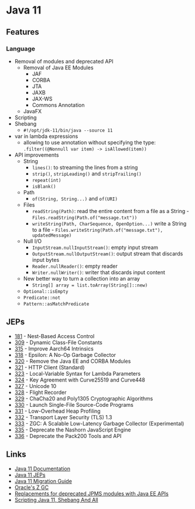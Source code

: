 # Java 11

## Features

### Language

* Removal of modules and deprecated API
  * Removal of Java EE Modules
    * JAF
    * CORBA
    * JTA
    * JAXB
    * JAX-WS
    * Commons Annotation
  * JavaFX
* Scripting
* Shebang
  * `#!/opt/jdk-11/bin/java --source 11`
* var in lambda expressions
  * allowing to use annotation without specifying the type: `.filter((@Nonnull var item) -> isAllowed(item))`
* API improvements
  * String
    * `lines()`: to streaming the lines from a string
    * `strip()`, `stripLeading()` and `stripTrailing()`
    * `repeat(int)`
    * `isBlank()`
  * Path
    * `of(String, String...)` and `of(URI)`
  * Files
    * `readString(Path)`: read the entire content from a file as a String - `Files.readString(Path.of("message.txt"))`
    * `writeString(Path, CharSequence, OpenOption...)` write a String to a file - `Files.writeString(Path.of("message.txt"), updatedMessage)`
  * Null I/O
    * `InputStream.nullInputStream()`: empty input stream
    * `OutputStream.nullOutputStream()`: output stream that discards input bytes
    * `Reader.nullReader()`: empty reader
    * `Writer.nullWriter()`: writer that discards input content
  * New better way to turn a collection into an array
    * `String[] array = list.toArray(String[]::new)`
  * `Optional::isEmpty`
  * `Predicate::not`
  * `Pattern::asMatchPredicate`

## JEPs

* [181](https://openjdk.java.net/jeps/336) - Nest-Based Access Control
* [309](https://openjdk.java.net/jeps/335) - Dynamic Class-File Constants
* [315](https://openjdk.java.net/jeps/333) - Improve Aarch64 Intrinsics
* [318](https://openjdk.java.net/jeps/332) - Epsilon: A No-Op Garbage Collector
* [320](https://openjdk.java.net/jeps/331) - Remove the Java EE and CORBA Modules
* [321](https://openjdk.java.net/jeps/330) - HTTP Client (Standard)
* [323](https://openjdk.java.net/jeps/329) - Local-Variable Syntax for Lambda Parameters
* [324](https://openjdk.java.net/jeps/328) - Key Agreement with Curve25519 and Curve448
* [327](https://openjdk.java.net/jeps/327) - Unicode 10
* [328](https://openjdk.java.net/jeps/324) - Flight Recorder
* [329](https://openjdk.java.net/jeps/323) - ChaCha20 and Poly1305 Cryptographic Algorithms
* [330](https://openjdk.java.net/jeps/321) - Launch Single-File Source-Code Programs
* [331](https://openjdk.java.net/jeps/320) - Low-Overhead Heap Profiling
* [332](https://openjdk.java.net/jeps/318) - Transport Layer Security (TLS) 1.3
* [333](https://openjdk.java.net/jeps/315) - ZGC: A Scalable Low-Latency Garbage Collector (Experimental)
* [335](https://openjdk.java.net/jeps/309) - Deprecate the Nashorn JavaScript Engine
* [336](https://openjdk.java.net/jeps/181) - Deprecate the Pack200 Tools and API

## Links

* [Java 11 Documentation](https://docs.oracle.com/en/java/javase/11/index.html)
* [Java 11 JEPs](https://openjdk.java.net/projects/jdk/11/)
* [Java 11 Migration Guide](https://blog.codefx.org/java/java-11-migration-guide/)
* [Oracle's Z GC](https://wiki.openjdk.java.net/display/zgc/Main)
* [Replacements for deprecated JPMS modules with Java EE APIs](https://stackoverflow.com/questions/48204141/replacements-for-deprecated-jpms-modules-with-java-ee-apis/48204154#48204154)
* [Scripting Java 11, Shebang And All](https://blog.codefx.org/java/scripting-java-shebang/)
